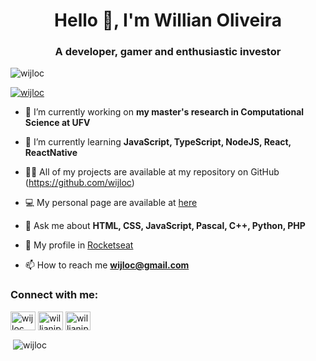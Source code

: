 <h1 align="center">Hello 👋, I'm Willian Oliveira</h1>
<h3 align="center">A developer, gamer and enthusiastic investor</h3>

<p align="left"> <img src="https://komarev.com/ghpvc/?username=wijloc&label=Willian's%20friends%20views&color=0e75b6&style=flat" alt="wijloc" /> </p>

<p align="left"> <a href="https://twitter.com/wijloc" target="blank"><img src="https://img.shields.io/twitter/follow/wijloc?logo=twitter&style=for-the-badge" alt="wijloc" /></a> </p>

- 🔭 I’m currently working on **my master's research in Computational Science at UFV**

- 🌱 I’m currently learning **JavaScript, TypeScript, NodeJS, React, ReactNative**

- 👨‍💻 All of my projects are available at my repository on GitHub (https://github.com/wijloc)

- 💻 My personal page are available at [here](https://willianoliveiradev.herokuapp.com/)

- 💬 Ask me about **HTML, CSS, JavaScript, Pascal, C++, Python, PHP**

- 🚀 My profile in [Rocketseat](https://app.rocketseat.com.br/me/wijloc-1600986761116)

- 📫 How to reach me **wijloc@gmail.com**

<h3 align="left">Connect with me:</h3>
<p align="left">
<a href="https://twitter.com/wijloc" target="blank"><img align="center" src="https://cdn.jsdelivr.net/npm/simple-icons@3.0.1/icons/twitter.svg" alt="wijloc" height="30" width="40" /></a>
<a href="https://linkedin.com/in/willianjpo" target="blank"><img align="center" src="https://cdn.jsdelivr.net/npm/simple-icons@3.0.1/icons/linkedin.svg" alt="willianjpo" height="30" width="40" /></a>
<a href="https://instagram.com/willianjpoliveira" target="blank"><img align="center" src="https://cdn.jsdelivr.net/npm/simple-icons@3.0.1/icons/instagram.svg" alt="willianjpoliveira" height="30" width="40" /></a>
</p>

<p>&nbsp;<img align="center" src="https://github-readme-stats.vercel.app/api?username=wijloc&show_icons=true&locale=en" alt="wijloc" /></p>
